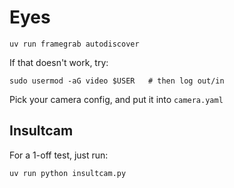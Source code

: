 # Eyes

```
uv run framegrab autodiscover
```

If that doesn't work, try:

```
sudo usermod -aG video $USER   # then log out/in
```

Pick your camera config, and put it into `camera.yaml`

## Insultcam

For a 1-off test, just run:

```
uv run python insultcam.py
```

